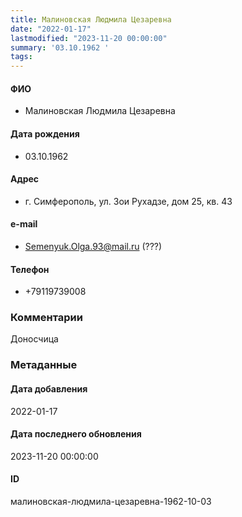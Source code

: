 ```yaml
---
title: Малиновская Людмила Цезаревна
date: "2022-01-17"
lastmodified: "2023-11-20 00:00:00"
summary: '03.10.1962 '
tags: 
---
```

<!--# pp1-->
<!--## Фигурант-->
<!--### Личные данные-->
#### ФИО
- Малиновская Людмила Цезаревна
#### Дата рождения
- 03.10.1962
#### Адрес
- г. Симферополь, ул. Зои Рухадзе, дом 25, кв. 43
#### e-mail
- Semenyuk.Olga.93@mail.ru (???)
#### Телефон
- +79119739008
### Комментарии
Доносчица
### Метаданные
#### Дата добавления
2022-01-17
#### Дата последнего обновления
2023-11-20 00:00:00
#### ID
малиновская-людмила-цезаревна-1962-10-03
<!--## END;-->
